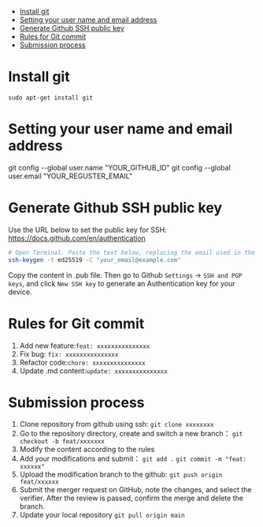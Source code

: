 - [Install git](#install-git)
- [Setting your user name and email address](#setting-your-user-name-and-email-address)
- [Generate Github SSH public key](#generate-github-ssh-public-key)
- [Rules for Git commit](#rules-for-git-commit)
- [Submission process](#submission-process)


# Install git
```sudo apt-get install git```

# Setting your user name and email address
git config --global user.name "YOUR_GITHUB_ID"
git config --global user.email "YOUR_REGUSTER_EMAIL"

# Generate Github SSH public key
Use the URL below to set the public key for SSH: https://docs.github.com/en/authentication
```sh
# Open Terminal. Paste the text below, replacing the email used in the example with your GitHub email address. Then press several times of "Enter".
ssh-keygen -t ed25519 -C "your_email@example.com"
```
Copy the content in .pub file. Then go to Github ```Settings``` -> ```SSH and PGP keys```, and click ```New SSH key``` to generate an Authentication key for your device.

# Rules for Git commit
1. Add new feature:```feat: xxxxxxxxxxxxxxx```
2. Fix bug: ```fix: xxxxxxxxxxxxxxx```
3. Refactor code:```chore: xxxxxxxxxxxxxxx```
4. Update .md content:```update: xxxxxxxxxxxxxxx```

# Submission process
1. Clone repository from github using ssh:
	```git clone xxxxxxxx```
2. Go to the repository directory, create and switch a new branch：
	```git checkout -b feat/xxxxxxx```
3. Modify the content according to the rules
4. Add your modifications and submit：
	```git add .```
	```git commit -m "feat: xxxxxx"```
5. Upload the modification branch to the github:
	```git push origin feat/xxxxxx```
6. Submit the merger request on GitHub, note the changes, and select the verifier. After the review is passed, confirm the merge and delete the branch.
7. Update your local repository
	```git pull origin main```

